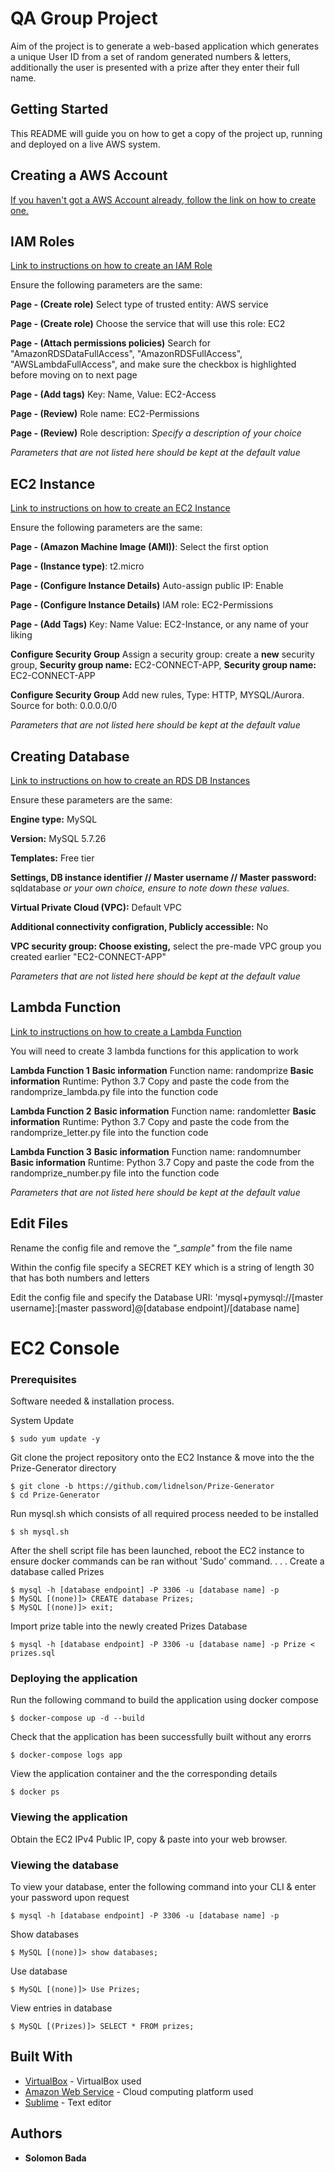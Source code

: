 # QA Group Project
Aim of the project is to generate a web-based application which generates a unique User ID from a set of random generated numbers & letters, additionally the user is presented with a prize after they enter their full name.

## Getting Started
This README will guide you on how to get a copy of the project up, running and deployed on a live AWS system.

## Creating a AWS Account
[If you haven't got a AWS Account already, follow the link on how to create one.](https://aws.amazon.com/premiumsupport/knowledge-center/create-and-activate-aws-account/)

## IAM Roles
[Link to instructions on how to create an IAM Role](https://docs.aws.amazon.com/AWSEC2/latest/UserGuide/iam-roles-for-amazon-ec2.html)

Ensure the following parameters are the same:

**Page - (Create role)** Select type of trusted entity: AWS service

**Page - (Create role)** Choose the service that will use this role: EC2

**Page - (Attach permissions policies)** Search for "AmazonRDSDataFullAccess", "AmazonRDSFullAccess", "AWSLambdaFullAccess", and make sure the checkbox is highlighted before moving on to next page

**Page - (Add tags)** Key: Name, Value: EC2-Access

**Page - (Review)** Role name: EC2-Permissions

**Page - (Review)** Role description: *Specify a description of your choice*

*Parameters that are not listed here should be kept at the default value*

## EC2 Instance
[Link to instructions on how to create an EC2 Instance](https://docs.aws.amazon.com/efs/latest/ug/gs-step-one-create-ec2-resources.html)

Ensure the following parameters are the same:

**Page - (Amazon Machine Image (AMI))**: Select the first option

**Page - (Instance type)**: t2.micro

**Page - (Configure Instance Details)** Auto-assign public IP: Enable

**Page - (Configure Instance Details)** IAM role: EC2-Permissions

**Page - (Add Tags)** Key: Name Value: EC2-Instance, or any name of your liking

**Configure Security Group** Assign a security group: create a **new** security group, **Security group name:** EC2-CONNECT-APP,   **Security group name:** EC2-CONNECT-APP 

**Configure Security Group** Add new rules, Type: HTTP, MYSQL/Aurora. Source for both: 0.0.0.0/0 

*Parameters that are not listed here should be kept at the default value*

## Creating Database
[Link to instructions on how to create an RDS DB Instances](https://docs.aws.amazon.com/AmazonRDS/latest/UserGuide/CHAP_Tutorials.WebServerDB.CreateDBInstance.html)

Ensure these parameters are the same:

**Engine type:** MySQL

**Version:** MySQL 5.7.26

**Templates:** Free tier

**Settings, DB instance identifier // Master username // Master password:** sqldatabase *or your own choice, ensure to note down 
these values.*

**Virtual Private Cloud (VPC):** Default VPC

**Additional connectivity configration, Publicly accessible:** No

**VPC security group: Choose existing,** select the pre-made VPC group you created earlier "EC2-CONNECT-APP"

*Parameters that are not listed here should be kept at the default value*

## Lambda Function
[Link to instructions on how to create a Lambda Function](https://docs.aws.amazon.com/lex/latest/dg/gs-bp-create-lambda-function.html)

You will need to create 3 lambda functions for this application to work

**Lambda Function 1**
**Basic information** Function name: randomprize
**Basic information** Runtime: Python 3.7
Copy and paste the code from the randomprize_lambda.py file into the function code

**Lambda Function 2**
**Basic information** Function name: randomletter
**Basic information** Runtime: Python 3.7
Copy and paste the code from the randomprize_letter.py file into the function code

**Lambda Function 3**
**Basic information** Function name: randomnumber
**Basic information** Runtime: Python 3.7
Copy and paste the code from the randomprize_number.py file into the function code

*Parameters that are not listed here should be kept at the default value*

## Edit Files
Rename the config file and remove the *"_sample"* from the file name

Within the config file specify a SECRET KEY which is a string of length 30 that has both numbers and letters

Edit the config file and specify the Database URI: 'mysql+pymysql://[master username]:[master password]@[database endpoint]/[database name]

# EC2 Console
### Prerequisites
Software needed & installation process.

System Update
```
$ sudo yum update -y
```
Git clone the project repository onto the EC2 Instance & move into the the Prize-Generator directory
```
$ git clone -b https://github.com/lidnelson/Prize-Generator
$ cd Prize-Generator
```
Run mysql.sh which consists of all required process needed to be installed
```
$ sh mysql.sh
```
After the shell script file has been launched, reboot the EC2 instance to ensure docker commands can be ran without 'Sudo' command.
.
.
.
Create a database called Prizes
```
$ mysql -h [database endpoint] -P 3306 -u [database name] -p
$ MySQL [(none)]> CREATE database Prizes;
$ MySQL [(none)]> exit;
```
Import prize table into the newly created Prizes Database
```
$ mysql -h [database endpoint] -P 3306 -u [database name] -p Prize < prizes.sql
```

### Deploying the application

Run the following command to build the application using docker compose
```
$ docker-compose up -d --build
```
Check that the application has been successfully built without any erorrs
```
$ docker-compose logs app
```
View the application container and the the corresponding details
```
$ docker ps
```
### Viewing the application

Obtain the EC2 IPv4 Public IP, copy & paste into your web browser.

### Viewing the database

To view your database, enter the following command into your CLI & enter your password upon request
```
$ mysql -h [database endpoint] -P 3306 -u [database name] -p
```
Show databases
```
$ MySQL [(none)]> show databases;
```
Use database
```
$ MySQL [(none)]> Use Prizes;
```
View entries in database
```
$ MySQL [(Prizes)]> SELECT * FROM prizes;
```

## Built With

* [VirtualBox](https://www.virtualbox.org/wiki/Downloads) - VirtualBox used
* [Amazon Web Service](https://aws.amazon.com/) - Cloud computing platform used
* [Sublime](https://www.sublimetext.com/3) - Text editor

## Authors

* **Solomon Bada**
